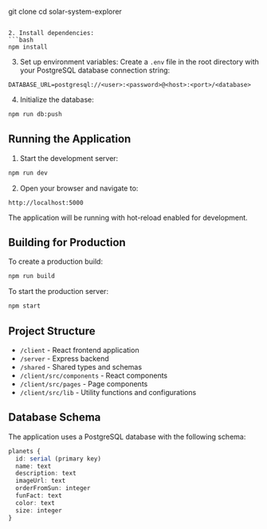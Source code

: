 git clone <repository-url>
cd solar-system-explorer
```

2. Install dependencies:
```bash
npm install
```

3. Set up environment variables:
Create a `.env` file in the root directory with your PostgreSQL database connection string:
```
DATABASE_URL=postgresql://<user>:<password>@<host>:<port>/<database>
```

4. Initialize the database:
```bash
npm run db:push
```

## Running the Application

1. Start the development server:
```bash
npm run dev
```

2. Open your browser and navigate to:
```
http://localhost:5000
```

The application will be running with hot-reload enabled for development.

## Building for Production

To create a production build:

```bash
npm run build
```

To start the production server:

```bash
npm start
```

## Project Structure

- `/client` - React frontend application
- `/server` - Express backend
- `/shared` - Shared types and schemas
- `/client/src/components` - React components
- `/client/src/pages` - Page components
- `/client/src/lib` - Utility functions and configurations

## Database Schema

The application uses a PostgreSQL database with the following schema:

```typescript
planets {
  id: serial (primary key)
  name: text
  description: text
  imageUrl: text
  orderFromSun: integer
  funFact: text
  color: text
  size: integer
}